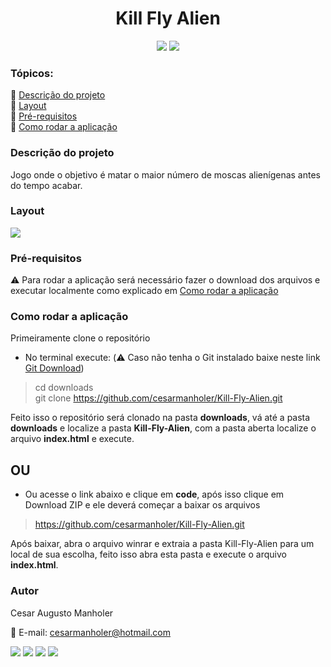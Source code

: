 <h1 align="center">Kill Fly Alien</h1>
<p align="center">
<img src="https://img.shields.io/static/v1?label=License&message=MIT&color=blue&style=for-the-badge"/> <img src="https://img.shields.io/static/v1?label=Status&message=Em%20Desenvolvimento&color=orange&style=for-the-badge"/>
</p>

### Tópicos:
:large_blue_diamond: [Descrição do projeto](https://github.com/cesarmanholer/Kill-Fly-Alien#descri%C3%A7%C3%A3o-do-projeto)<br>
:large_blue_diamond: [Layout](https://github.com/cesarmanholer/Kill-Fly-Alien#layout)<br>
:large_blue_diamond: [Pré-requisitos](https://github.com/cesarmanholer/Kill-Fly-Alien#pré-requisitos)<br>
:large_blue_diamond: [Como rodar a aplicação](https://github.com/cesarmanholer/Kill-Fly-Alien#como-rodar-a-aplicação)<br>

### Descrição do projeto
Jogo onde o objetivo é matar o maior número de moscas alienígenas antes do tempo acabar.

### Layout
<img src="https://github.com/cesarmanholer/Kill-Fly-Alien/blob/master/image-github/captured.gif">

### Pré-requisitos
:warning: Para rodar a aplicação será necessário fazer o download dos arquivos e executar localmente como explicado em [Como rodar a aplicação](https://github.com/cesarmanholer/Kill-Fly-Alien#como-rodar-a-aplicação)

### Como rodar a aplicação
Primeiramente clone o repositório
- No terminal execute: (:warning: Caso não tenha o Git instalado baixe neste link [Git Download](https://git-scm.com/downloads))
> cd downloads<br>
> git clone https://github.com/cesarmanholer/Kill-Fly-Alien.git

Feito isso o repositório será clonado na pasta **downloads**, vá até a pasta **downloads** e localize a pasta **Kill-Fly-Alien**, com a pasta aberta localize o arquivo **index.html** e execute.

<h2>OU</h2>

- Ou acesse o link abaixo e clique em **code**, após isso clique em Download ZIP e ele deverá começar a baixar os arquivos
> https://github.com/cesarmanholer/Kill-Fly-Alien.git

Após baixar, abra o arquivo winrar e extraia a pasta Kill-Fly-Alien para um local de sua escolha, feito isso abra esta pasta e execute o arquivo **index.html**.

### Autor

Cesar Augusto Manholer

:e-mail: E-mail: cesarmanholer@hotmail.com

<a href="https://www.facebook.com/cesar_manholer"><img src="https://img.shields.io/static/v1?label=&message=Facebook&color=blue&style=for-the-badge"/></a>
<a href="https://www.instagram.com/cesar_manholer"><img src="https://img.shields.io/static/v1?label=&message=Instagram&color=red&style=for-the-badge"/></a>
<a href="https://www.linkedin.com/cesar_manholer"><img src="https://img.shields.io/static/v1?label=&message=Linkedin&color=blue&style=for-the-badge"/></a>
<a href="https://www.github.com/cesar_manholer"><img src="https://img.shields.io/static/v1?label=&message=Github&color=black&style=for-the-badge"/></a>

